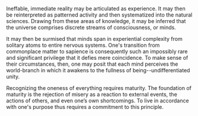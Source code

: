 Ineffable, immediate reality may be articulated as experience. It may then be reinterpreted as patterned activity and then systematized into the natural sciences. Drawing from these areas of knowledge, it may be inferred that the universe comprises discrete streams of consciousness, or minds.

It may then be surmised that minds span in experiential complexity from solitary atoms to entire nervous systems. One's transition from commonplace matter to sapience is consequently such an impossibly rare and significant privilege that it defies mere coincidence. To make sense of their circumstances, then, one may posit that each mind perceives the world-branch in which it awakens to the fullness of being--undifferentiated unity.

Recognizing the oneness of everything requires maturity. The foundation of maturity is the rejection of misery as a reaction to external events, the actions of others, and even one’s own shortcomings. To live in accordance with one's purpose thus requires a commitment to this principle.